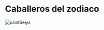# Caballeros del zodiaco

![saintSeiya](https://github.com/profeMelola/LM-09-2023-24/assets/91023374/b0f0079c-33de-4021-adf8-705435a68914)
